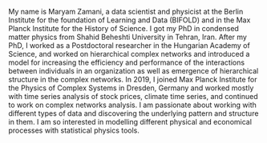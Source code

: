 My name is Maryam Zamani, a data scientist and physicist at the Berlin Institute for the foundation of Learning and Data (BIFOLD) and in the Max Planck Institute for the History of Science. 
I got my PhD in condensed matter physics from Shahid Beheshti University in Tehran, Iran. 
After my PhD, I worked as a Postdoctoral researcher in the Hungarian Academy of Science, and worked on hierarchical complex networks and introduced a model for increasing the efficiency and performance of the interactions between individuals in an organization as well as emergence of hierarchical structure in the complex networks. 
In 2019, I joined Max Planck Institute for the Physics of Complex Systems in Dresden, Germany and worked mostly with time series analysis of stock prices, climate time series, and continued to work on complex networks analysis. 
I am passionate about working with different types of data and discovering the underlying pattern and structure in them. 
I am so interested in modelling different physical and economical processes with statistical physics tools. 
